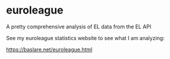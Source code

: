 # euroleague
A pretty comprehensive analysis of EL data from the EL API


See my euroleague statistics website to see what I am analyzing:

https://baslare.net/euroleague.html
